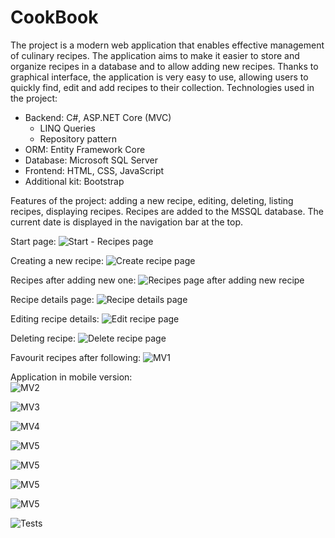 # CookBook

The project is a modern web application that enables effective management of culinary recipes. The application aims to make it easier to store and organize recipes in a database and to allow adding new recipes. Thanks to graphical interface, the application is very easy to use, allowing users to quickly find, edit and add recipes to their collection. Technologies used in the project: 
- Backend: C#, ASP.NET Core (MVC)
  - LINQ Queries
  - Repository pattern
- ORM: Entity Framework Core
- Database: Microsoft SQL Server
- Frontend: HTML, CSS, JavaScript
- Additional kit: Bootstrap

Features of the project: adding a new recipe, editing, deleting, listing recipes, displaying recipes. Recipes are added to the MSSQL database. The current date is displayed in the navigation bar at the top.

Start page:
![Start - Recipes page](https://github.com/karoldziadkowiec/CookBook/blob/master/photos/1.png)

Creating a new recipe:
![Create recipe page](https://github.com/karoldziadkowiec/CookBook/blob/master/photos/2.png)

Recipes after adding new one:
![Recipes page after adding new recipe](https://github.com/karoldziadkowiec/CookBook/blob/master/photos/3.png)

Recipe details page:
![Recipe details page](https://github.com/karoldziadkowiec/CookBook/blob/master/photos/4.png)

Editing recipe details:
![Edit recipe page](https://github.com/karoldziadkowiec/CookBook/blob/master/photos/5.png)

Deleting recipe:
![Delete recipe page](https://github.com/karoldziadkowiec/CookBook/blob/master/photos/6.png)

Favourit recipes after following:
![MV1](https://github.com/karoldziadkowiec/CookBook/blob/master/photos/7.png)

Application in mobile version: <br/>
![MV2](https://github.com/karoldziadkowiec/CookBook/blob/master/photos/8.png)

![MV3](https://github.com/karoldziadkowiec/CookBook/blob/master/photos/9.png)

![MV4](https://github.com/karoldziadkowiec/CookBook/blob/master/photos/10.png)

![MV5](https://github.com/karoldziadkowiec/CookBook/blob/master/photos/11.png)

![MV5](https://github.com/karoldziadkowiec/CookBook/blob/master/photos/12.png)

![MV5](https://github.com/karoldziadkowiec/CookBook/blob/master/photos/13.png)

![MV5](https://github.com/karoldziadkowiec/CookBook/blob/master/photos/14.png)

![Tests](https://github.com/karoldziadkowiec/CookBook/blob/master/photos/15.png)
